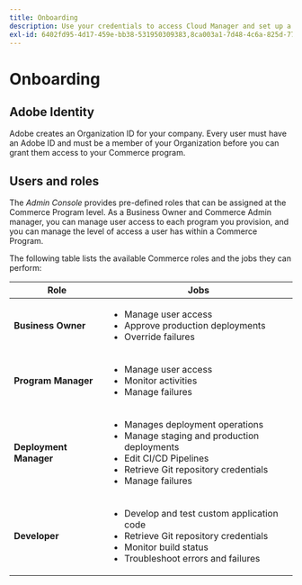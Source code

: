 ```yaml
---
title: Onboarding
description: Use your credentials to access Cloud Manager and set up a Commerce program.
exl-id: 6402fd95-4d17-459e-bb38-531950309383,8ca003a1-7d48-4c6a-825d-77a724168b16
---
```

# Onboarding

## Adobe Identity

Adobe creates an Organization ID for your company. Every user must have an Adobe ID and must be a member of your Organization before you can grant them access to your Commerce program.

## Users and roles

The _Admin Console_ provides pre-defined roles that can be assigned at the Commerce Program level. As a Business Owner and Commerce Admin manager, you can manage user access to each program you provision, and you can manage the level of access a user has within a Commerce Program.

The following table lists the available Commerce roles and the jobs they can perform:

| Role | Jobs | 
| ---- | ---- |
| **Business Owner** | <ul><li>Manage user access</li><li>Approve production deployments</li><li>Override failures</li></ul> |
| **Program Manager** | <ul><li>Manage user access</li><li>Monitor activities</li><li>Manage failures</li></ul> |
| **Deployment Manager** | <ul><li>Manages deployment operations</li><li>Manage staging and production deployments</li><li>Edit CI/CD Pipelines</li><li>Retrieve Git repository credentials</li><li>Manage failures</li></ul> |
| **Developer** | <ul><li>Develop and test custom application code</li><li>Retrieve Git repository credentials</li><li>Monitor build status</li><li>Troubleshoot errors and failures</li></ul> |